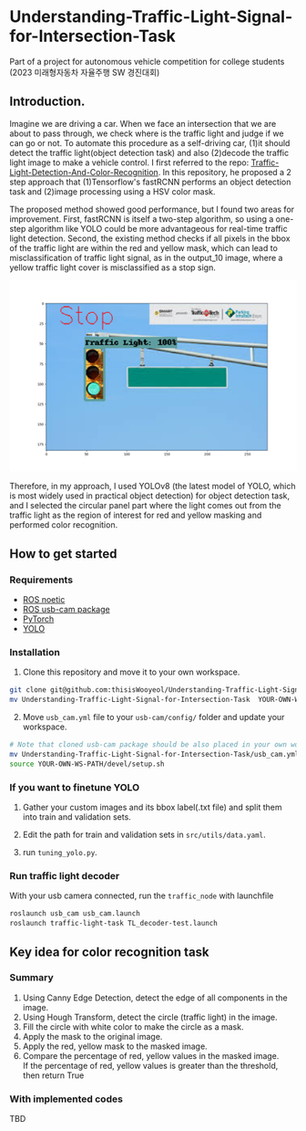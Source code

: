 # Understanding-Traffic-Light-Signal-for-Intersection-Task
Part of a project for autonomous vehicle competition for college students (2023 미래형자동차 자율주행 SW 경진대회)


## Introduction.
Imagine we are driving a car. When we face an intersection that we are about to pass through, we check where is the traffic light and judge if we can go or not. To automate this procedure as a self-driving car, (1)it should detect the traffic light(object detection task) and also (2)decode the traffic light image to make a vehicle control. I first referred to the repo: [Traffic-Light-Detection-And-Color-Recognition](https://github.com/nileshchopda/Traffic-Light-Detection-And-Color-Recognition). In this repository, he proposed a 2 step approach that (1)Tensorflow's fastRCNN performs an object detection task and (2)image processing using a HSV color mask.

The proposed method showed good performance, but I found two areas for improvement. First, fastRCNN is itself a two-step algorithm, so using a one-step algorithm like YOLO could be more advantageous for real-time traffic light detection. Second, the existing method checks if all pixels in the bbox of the traffic light are within the red and yellow mask, which can lead to misclassification of traffic light signal, as in the output_10 image, where a yellow traffic light cover is misclassified as a stop sign.

![output_10](/assets/readme_images/ouput_10.png)

Therefore, in my approach, I used YOLOv8 (the latest model of YOLO, which is most widely used in practical object detection) for object detection task, and I selected the circular panel part where the light comes out from the traffic light as the region of interest for red and yellow masking and performed color recognition.


## How to get started
### Requirements
- [ROS noetic](http://wiki.ros.org/noetic/Installation/Ubuntu)
- [ROS usb-cam package](https://github.com/ros-drivers/usb_cam)
- [PyTorch](https://pytorch.org/get-started/locally/)
- [YOLO](https://github.com/ultralytics/ultralytics)

### Installation

1. Clone this repository and move it to your own workspace.
```bash
git clone git@github.com:thisisWooyeol/Understanding-Traffic-Light-Signal-for-Intersection-Task.git
mv Understanding-Traffic-Light-Signal-for-Intersection-Task  YOUR-OWN-WS-PATH/src/
```

2. Move `usb_cam.yml` file to your `usb-cam/config/` folder and update your workspace.
```bash
# Note that cloned usb-cam package should be also placed in your own workspace folder
mv Understanding-Traffic-Light-Signal-for-Intersection-Task/usb_cam.yml usb-cam/config
source YOUR-OWN-WS-PATH/devel/setup.sh
```

### If you want to finetune YOLO

1. Gather your custom images and its bbox label(.txt file) and split them into train and validation sets.

2. Edit the path for train and validation sets in `src/utils/data.yaml`.

3. run `tuning_yolo.py`.

### Run traffic light decoder

With your usb camera connected, run the `traffic_node` with launchfile
```bash
roslaunch usb_cam usb_cam.launch
roslaunch traffic-light-task TL_decoder-test.launch
```


## Key idea for color recognition task

### Summary
1. Using Canny Edge Detection, detect the edge of all components in the image.
2. Using Hough Transform, detect the circle (traffic light) in the image.
3. Fill the circle with white color to make the circle as a mask.
4. Apply the mask to the original image.
5. Apply the red, yellow mask to the masked image.
6. Compare the percentage of red, yellow values in the masked image. <br>
   If the percentage of red, yellow values is greater than the threshold, then return True

### With implemented codes
TBD
